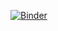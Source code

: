 [![Binder](https://mybinder.org/badge_logo.svg)](https://mybinder.org/v2/gh/ishansharma95/CSS/master)

